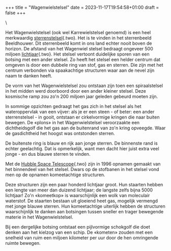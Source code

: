 +++
title = "Wagenwielstelsel"
date = 2023-11-17T19:54:58+01:00
draft = false
+++

\

Het Wagenwielstelsel (ook wel Karrewielstelsel genoemd) is een heel
merkwaardig [sterrenstelsel](sterrenstelsel.html){.two}. Het is te
vinden in het sterrenbeeld Beeldhouwer. Dit sterrenbeeld komt in ons
land echter nooit boven de horizon. De afstand van het Wagenwiel stelsel
bedraagt ongeveer 500 miljoen [lichtjaar](lichtjaa.html){.two}. Het
stelsel vertoont duidelijke sporen van een botsing met een ander
stelsel. Zo heeft het stelsel een helder centrum dat omgeven is door een
dubbele ring van stof, gas en sterren. Die zijn met het centrum
verbonden via spaakachtige structuren waar aan de nevel zijn naam te
danken heeft.

De vorm van het Wagenwielstelsel zou ontstaan zijn toen een
spiraalstelsel in het midden werd doorboord door een ander kleiner
stelsel. Deze kosmische ramp zou zo\'n 200 miljoen jaar geleden gebeurd
moeten zijn.

In sommige opzichten gedraagt het gas zich in het stelsel als het
wateroppervlak van een vijver: als je er een steen - of beter: een ander
sterrenstelsel - in gooit, ontstaan er cirkelvormige kringen die naar
buiten bewegen. De «plons» in het Wagenwielstelsel veroorzaakte een
dichtheidsgolf die het gas aan de buitenrand van zo\'n kring opveegde.
Waar de gasdichtheid het hoogst was ontstonden sterren.

De buitenste ring is blauw en rijk aan jonge sterren. De binnenste rand
is echter geelachtig. Dat is opmerkelijk, want men dacht hier juist
extra veel jonge - en dus blauwe sterren te vinden.

Met de [Hubble Space Telescope](hst.html){.two} zijn in 1996 opnamen
gemaakt van het binnendeel van het stelsel. Dwars op de stofbanen in het
stelsel vond men op de opnamen komeetachtige structuren.

Deze structuren zijn een paar honderd lichtjaar groot. Hun staarten
hebben een lengte van meer dan duizend lichtjaar; de langste zelfs bijna
5000 lichtjaar! Zo\'n «komeetkop» is waarschijnlijk een wolk van
moleculair waterstof. De staarten bestaan uit gloeiend heet gas,
mogelijk vermengd met jonge blauwe sterren. Hun komeetachtige uiterlijk
hebben de structuren waarschijnlijk te danken aan botsingen tussen
sneller en trager bewegende materie in het Wagenwielstelsel.

Bij een dergelijke botsing ontstaat een pijlvormige schokgolf die doet
denken aan het kielzog van een schip. De «kometen» zouden met een
snelheid van ruim een miljoen kilometer per uur door de hen omringende
ruimte bewegen.
